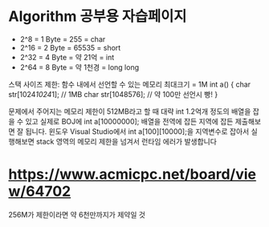 # Algorithm 공부용 자습페이지

- 2^8 = 1 Byte = 255 = char
- 2^16 = 2 Byte = 65535 = short
- 2^32 = 4 Byte = 약 21억 = int
- 2^64 = 8 Byte = 약 1천경 = long long

스택 사이즈 제한: 함수 내에서 선언할 수 있는 메모리 최대크기 = 1M
int a() {
  char str[1024*1024*1]; // 1MB
  char str[1048576]; // 약 100만 선언시 빵!
}

문제에서 주어지는 메모리 제한이 512MB라고 할 때 대략 int 1.2억개 정도의 배열을 잡을 수 있고
실제로 BOJ에 int a[10000000]; 배열을 전역에 잡든 지역에 잡든 제출해보면 잘 됩니다.
윈도우 Visual Studio에서 int a[100][10000];을 지역변수로 잡아서 실행해보면 stack 영역의 메모리 제한을 넘겨서 런타임 에러가 발생합니다
# https://www.acmicpc.net/board/view/64702

256M가 제한이라면 약 6천만까지가 제약일 것
